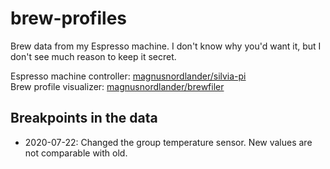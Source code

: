 # brew-profiles
Brew data from my Espresso machine. I don't know why you'd want it, but I don't see much reason to keep it secret.

Espresso machine controller: [magnusnordlander/silvia-pi](https://github.com/magnusnordlander/silvia-pi)  
Brew profile visualizer: [magnusnordlander/brewfiler](https://github.com/magnusnordlander/brewfiler)

## Breakpoints in the data

* 2020-07-22: Changed the group temperature sensor. New values are not comparable with old.
